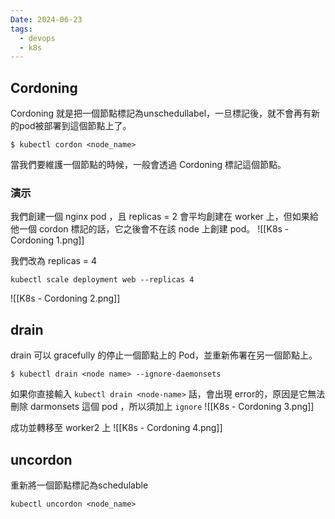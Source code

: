 ```yaml
---
Date: 2024-06-23
tags:
  - devops
  - k8s
---
```

## Cordoning
Cordoning 就是把一個節點標記為unschedullabel，一旦標記後，就不會再有新的pod被部署到這個節點上了。
```shell
$ kubectl cordon <node_name>
```

當我們要維護一個節點的時候，一般會透過 Cordoning 標記這個節點。
### 演示
我們創建一個 nginx pod ，且 replicas = 2 會平均創建在 worker 上，但如果給他一個 cordon 標記的話，它之後會不在該 node 上創建 pod。
![[K8s - Cordoning 1.png]]

我們改為 replicas = 4
```shell
kubectl scale deployment web --replicas 4
```
![[K8s - Cordoning 2.png]]
## drain
drain 可以 gracefully 的停止一個節點上的 Pod，並重新佈署在另一個節點上。
```shell
$ kubectl drain <node name> --ignore-daemonsets
```

如果你直接輸入 `kubectl drain <node-name>` 話，會出現 error的，原因是它無法刪除 darmonsets 這個 pod ，所以須加上 `ignore`
![[K8s - Cordoning 3.png]]

成功並轉移至 worker2 上
![[K8s - Cordoning 4.png]]
## uncordon
重新將一個節點標記為schedulable
```shell
kubectl uncordon <node_name>
```